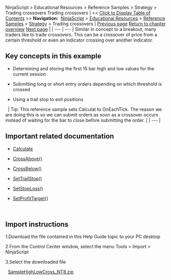 ﻿
NinjaScript > Educational Resources > Reference Samples > Strategy > Trading crossovers
Trading crossovers
| << [Click to Display Table of Contents](trading_crossovers.md) >> **Navigation:**     [NinjaScript](ninjascript-1.md) > [Educational Resources](educational_resources-1.md) > [Reference Samples](reference_samples-1.md) > [Strategy](strategy2-1.md) > Trading crossovers | [Previous page](stopping_a_strategy_after_cons-1.md) [Return to chapter overview](strategy2-1.md) [Next page](using_a_time_filter_to_limit_t-1.md) |
| --- | --- |
Similar in concept to a breakout, many traders like to trade crossovers. This can be a crossover of price from a certain threshold or even an indicator crossing over another indicator.
 
## Key concepts in this example
- Determining and storing the first 15 bar high and low values for the current session

- Submitting long or short entry orders depending on which threshold is crossed

- Using a trail stop to exit positions

 
| Tip: This reference sample sets Calculat to OnEachTick. The reason we are doing this is so we can submit orders as soon as a crossover occurs instead of waiting for the bar to close before submitting the order. |
| --- |

## Important related documentation
- [Calculate](calculate-1.md)

- [CrossAbove()](crossabove-1.md)

- [CrossBelow()](crossbelow-1.md)

- [SetTrailStop()](settrailstop-1.md)

- [SetStopLoss()](setstoploss-1.md)

- [SetProfitTarget()](setprofittarget-1.md)

 
## Import instructions
1.Download the file contained in this Help Guide topic to your PC desktop

2.From the Control Center window, select the menu Tools > Import > NinjaScript

3.Select the downloaded file

 
[SampleHighLowCross_NT8.zip](samples/SampleHighLowCross_NT8.zip)
